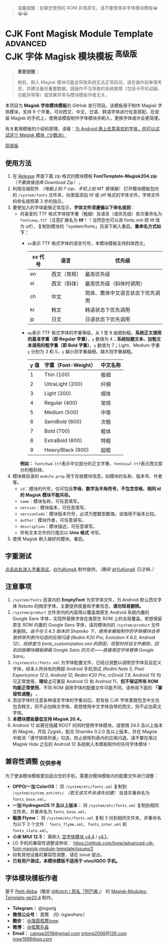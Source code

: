 > 温馨提醒：如果您使用的 ROM 非类原生，请不要使用本字体模块模板😭😭😭

# CJK Font Magisk Module Template <sup>ADVANCED</sup> </br> CJK 字体 Magisk 模块模板 <sup>高级版</sup>

> **重要提醒：**
>
> 刷机、刷入 Magisk 模块可能会导致系统无法正常启动，请在操作前审慎考虑，并建议备份重要数据。因操作不当导致的系统故障（包括卡开机动画、功能异常等）或效果异常与模块模板作者无关。

本项目为 **Magisk 字体模块模板**的 GitHub 发行项目。该模板用于制作 Magisk 字体模块，支持 9 个字重，可对西文、中文、日语、韩语字体进行任意搭配。在安装 Magisk 的手机上，使用该模板制作字体模块并刷入，更换字体或许会更简便。

有关套用模板的介绍和原理，请看：[为 Android 换上任意喜欢的字体，你可以试试这个 Magisk 模块（少数派）](https://sspai.com/post/58049)

[简易版](https://github.com/lxgw/simple-cjk-font-magisk-module-template)

## 使用方法

1. 在 [Release](https://github.com/lxgw/advanced-cjk-font-magisk-module-template/releases/latest) 界面下载 zip 格式的模块模板 **FontTemplate-Magisk204.zip** *（不要直接选择 Download Zip）* 。
2. 利用压缩软件 *（电脑上如 7-zip，手机上如 MT 管理器）* 打开模块模板包内的 `/system/fonts` 文件夹，向里面添加 ttf 或 otf 格式的字体文件。字体文件的命名按照第 3 步的指示。
3. 要使加入的字体能够正常显示，**字体文件须遵循以下命名规则**：
   - 将喜爱的 TTF 格式字体按字重（粗细）及语言（或优先级）依次重命名为`fontxxwy.ttf`（注意扩展名为 **ttf**！！当然您也可以进 fonts.xml 把 ttf 改为 otf），复制到模块的「system/fonts」目录下刷入重启。**重命名方式如下：**
     - `xx`表示 TTF 格式字体的语言代号。本模块模板支持斜体西文。
   
       | xx 代号 | 语言 | 优先级                           |
       | ------- | ---- | -------------------------------- |
       | en   | 西文（常规） | 最高优先级                       |
       | ei   | 西文（斜体） | 最高优先级（斜体时调用）         |
       | ch      | 中文 | 简体、繁体中文语言状态下优先调用 |
       | kr      | 韩文 | 韩语状态下优先调用               |
       | jp      | 日文 | 日语状态下优先调用               |
   
     - `wy`表示 TTF 格式字体的字重等级，从 1 至 9 由细到粗。**系统正文调用的基准字重（即 Regular 字重）**，`y` 数值为 4；**系统标题文本、加粗文本调用的粗字重（即 Bold 字重）**，`y` 数值为 7；Light、Medium 字重 `y` 分别为 3 和 5，`y` 越小则字重越细，越大则字重越粗。
   
       | y 值 | 字重（Font-Weight） | 中文名称 |
       | ---- | ------------------- | -------- |
       | 1    | Thin (100)          | 极细     |
       | 2    | UltraLight (200)    | 纤细     |
       | 3    | Light (300)         | 细体     |
       | 4    | Regular (400)       | 常规     |
       | 5    | Medium (500)        | 中等     |
       | 6    | SemiBold (600)      | 次粗     |
       | 7    | Bold (700)          | 粗体     |
       | 8    | ExtraBold (800)     | 特粗     |
       | 9    | Heavy/Black (900)   | 超粗     |
     **例如：** `fontchw4.ttf`表示中文部分的正文字重，`fonteiw7.ttf`表示西文部分的粗斜体。
4. 模块根目录的 `module.prop` 用于存放模块信息，如模块的名称、版本号、作者等。
   - `id`：模块的代号，仅可包括**字母、数字及半角符号，不包含空格**。**相同 id 的 Magisk 模块不能共存。**
   - `name`：模块名称，可任意填写。
   - `version`：模块版本，可任意填写。
   - `versionCode`：模块版本代号，必须为整数型数值。该值用于版本比较。
   - `author`：模块作者，可任意填写。
   - `description`：模块描述，可任意填写。
   - 所有文本文件的行尾应以 **Unix 格式** 书写。
5. 使用 Magisk 刷入做好的模块，重启。

## 字重测试
 
[点击此处进入字重测试](https://font.yukonga.top/)，[@YuKongA](https://github.com/YuKongA/) 制作提供。*（酷安 [@YuKongA](https://www.coolapk.com/u/680367) 已注销。）*

## 注意事项

1. `/system/fonts` 目录内的 **EmptyFont** 为空字体文件，为 Android 默认西文字体 Roboto 的掏空字体，主要提供度量和字重信息，**请勿轻易删除。**
2. `/system/product` 文件夹内的内容用以覆盖类原生 Android 系统内置的 Google Sans 字体，实现所替换字体在类原生 ROM 上的全局覆盖。若想保留原生 ROM 内置的 Google Sans 字体，请将模块内的 `/system/product` 文件夹删除。*由于在 0.4.3 版本的 Shamiko 下，使用本模板制作的字体模块会导致排除列表内勾选的应用闪退 (Redmi K20 Pro, Evolution X 6.0, Android 12)，经排查为 fonts_customization.xml 的原因，现暂时将该文件删除，回到旧版模块模板屏蔽 Google Sans 的方式——直接用空字体替换 Google Sans。*
3. `/system/etc/fonts.xml` 为字体配置文件，已经过调整以调用空字体及自定义字体，经本人所持有的两部 Android 手机测试 *(Redmi Note 5, Pixel Expericence 12.0, Android 12; Redmi K20 Pro, crDroid 7.9, Android 11)* 均可正常使用，**理论上**可兼容 Android 12 和 Android 11，**但不保证所有 ROM 均能正常使用**。不同 ROM 调用字体的配置文件可能不同，请参阅下面的 **「兼容性调整」** 。
4. 添加字体时注意各种语言字体的字重对应。若有些 CJK 字体里既包含中文也包含韩文，则不必加韩文字体。若想使用中文字体自带的西文，则不必加英文字体。
5. **本模块模板最低支持 Magisk 20.4。**
6. Android 12 如需在隐藏 ROOT 的同时使用字体模块，请使用 24.0 及以上版本的 Magisk，开启 Zygisk，配合 Shamiko 0.2.0 及以上版本，并在 Magisk 中取消「遵守排除列表」勾选，防止排除列表内的应用闪退。请不要在用过 Magisk Hide 之后的 Android 12 系统刷入本模板制作的任何字体模块！

## 兼容性调整 <sub>仅供参考</sub>

为了使该模块模板更加适合您的手机，需要对模块模板内的配置文件进行调整：

- **OPPO/一加 ColorOS：** 将 `/system/etc/fonts.xml` 复制到 `/system/system_ext/etc/` *（若无该文件夹请先创建）* 目录并重命名为 `fonts_base.xml`。
- **一加 HydrogenOS 11 及以上版本：** 将 `/system/etc/fonts.xml` 复制到相同文件夹，并重命名为 `fonts_base.xml。`
- **魅族 Flyme：** 将 `/system/etc/fonts.xml` 复制 3 份到相同文件夹，并重命名为以下 3 个文件： `fonts_flyme.xml`、`fonts_inter.xml` 和 `fonts_slate.xml`。
- **小米 MIUI 12.5：** 需刷入 [空字体模块 v4.4](https://yukonga.lanzoub.com/iSxAP07pu05i) / [v4.1](https://wwi.lanzoui.com/iEDyZt6a83g)。
- LG 手机的兼容性调整请参阅： https://github.com/lxgw/advanced-cjk-font-magisk-module-template/issues/2
- 如有其他设备的兼容性调整，请在 issue 提出。
- **已有用户测试，本模块模板不适用于 vivo/IQOO 手机。**

## 字体模块模板作者

基于 [Petit-Abba](https://github.com/Petit-Abba)（酷安 [@Kotch / 原名「阿巴酱」](https://www.coolapk.com/u/1132618)） 的 [Magisk-Modules-Template-ge20.4](https://github.com/Petit-Abba/Magisk-Modules-Template-ge20.4) 制作。

- **Telegram：** @lxgwtg
- **微信公众号：** 霞鹜 *（ID: lxgwshare）*
- **酷安：** [@落霞孤鹜lxgw](https://www.coolapk.com/u/633884)
- **微博：** [@孤鹜先森](https://weibo.com/6624339726)
- **Email：** calxgw2018@gmail.com srtong2006@126.com lxgw1999@qq.com

